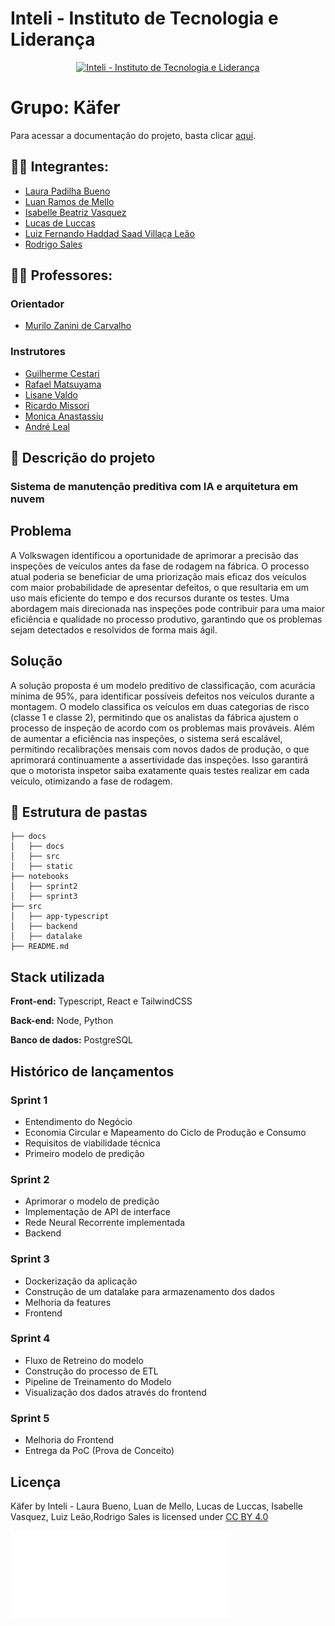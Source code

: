 # Inteli - Instituto de Tecnologia e Liderança 

<p align="center">
<a href= "https://www.inteli.edu.br/"><img src="docs/static/img/inteli.png" alt="Inteli - Instituto de Tecnologia e Liderança" border="0"></a>
</p>

# Grupo: Käfer

Para acessar a documentação do projeto, basta clicar [aqui](https://inteli-college.github.io/2024-2A-T08-EC07-G03/docs/category/sprint-1). 

## :student: Integrantes:

- <a href="https://www.linkedin.com/in/laura-padilha-bueno-b358419a/">Laura Padilha Bueno</a>
- <a href="https:www.linkedin.com/in/luan-ramos-de-mello-253b28268/">Luan Ramos de Mello</a>
- <a href="https://www.linkedin.com/in/isabelle-beatriz-vasquez-oliveira-55a19626a/">Isabelle Beatriz Vasquez</a>
- <a href="https://www.linkedin.com/in/lucasdeluccas/">Lucas de Luccas</a>
- <a href="https://www.linkedin.com/in/luiz-fernando-villa%C3%A7a-le%C3%A3o-930568271/">Luiz Fernando Haddad Saad Villaça Leão</a>
- <a href="https://www.linkedin.com/in/rodrigo-sales-07/">Rodrigo Sales</a>

## :teacher: Professores:

### Orientador

- <a href="https://www.linkedin.com/in/murilo-zanini-de-carvalho-0980415b/">Murilo Zanini de Carvalho</a>

### Instrutores

- <a href="https://www.linkedin.com/in/gui-cestari/">Guilherme Cestari</a>
- <a href="https://www.linkedin.com/in/rafaelmatsuyama/">Rafael Matsuyama</a>
- <a href="https://www.linkedin.com/in/lisane-valdo/">Lisane Valdo</a>
- <a href="https://www.linkedin.com/in/ricardo-missori/">Ricardo Missori</a>
- <a href="https://www.linkedin.com/in/monica-anastassiu-d-sc-2568522/">Monica Anastassiu</a>
- <a href="https://www.linkedin.com/in/andr%C3%A9-leal-a57b2065/">André Leal</a>


## :memo: Descrição do projeto

### Sistema de manutenção preditiva com IA e arquitetura em nuvem 

## Problema

A Volkswagen identificou a oportunidade de aprimorar a precisão das inspeções de veículos antes da fase de rodagem na fábrica. O processo atual poderia se beneficiar de uma priorização mais eficaz dos veículos com maior probabilidade de apresentar defeitos, o que resultaria em um uso mais eficiente do tempo e dos recursos durante os testes. Uma abordagem mais direcionada nas inspeções pode contribuir para uma maior eficiência e qualidade no processo produtivo, garantindo que os problemas sejam detectados e resolvidos de forma mais ágil.


## Solução

A solução proposta é um modelo preditivo de classificação, com acurácia mínima de 95%, para identificar possíveis defeitos nos veículos durante a montagem. O modelo classifica os veículos em duas categorias de risco (classe 1 e classe 2), permitindo que os analistas da fábrica ajustem o processo de inspeção de acordo com os problemas mais prováveis. Além de aumentar a eficiência nas inspeções, o sistema será escalável, permitindo recalibrações mensais com novos dados de produção, o que aprimorará continuamente a assertividade das inspeções. Isso garantirá que o motorista inspetor saiba exatamente quais testes realizar em cada veículo, otimizando a fase de rodagem.


## 📁 Estrutura de pastas

```
├── docs
│   ├── docs
│   ├── src
│   ├── static
├── notebooks
│   ├── sprint2
│   ├── sprint3
├── src
│   ├── app-typescript
│   ├── backend
│   ├── datalake
├── README.md
```


## Stack utilizada

**Front-end:** Typescript, React e TailwindCSS

**Back-end:** Node, Python

**Banco de dados:** PostgreSQL


## Histórico de lançamentos

### Sprint 1

- Entendimento do Negócio
- Economia Circular e Mapeamento do Ciclo de Produção e Consumo
- Requisitos de viabilidade técnica
- Primeiro modelo de predição

### Sprint 2

- Aprimorar o modelo de predição
- Implementação de API de interface
- Rede Neural Recorrente implementada
- Backend

### Sprint 3

- Dockerização da aplicação
- Construção de um datalake para armazenamento dos dados
- Melhoria da features
- Frontend

### Sprint 4

- Fluxo de Retreino do modelo
- Construção do processo de ETL
- Pipeline de Treinamento do Modelo
- Visualização dos dados através do frontend

### Sprint 5

- Melhoria do Frontend
- Entrega da PoC (Prova de Conceito)

## Licença


<p xmlns:cc="http://creativecommons.org/ns#" xmlns:dct="http://purl.org/dc/terms/"><span property="dct:title">Käfer</span> by <span property="cc:attributionName">Inteli - Laura Bueno, Luan de Mello, Lucas de Luccas, Isabelle Vasquez, Luiz Leão,Rodrigo Sales</span> is licensed under <a href="https://creativecommons.org/licenses/by/4.0/?ref=chooser-v1" target="_blank" rel="license noopener noreferrer" style="display:inline-block;">CC BY 4.0<img style="height:22px!important;margin-left:3px;vertical-align:text-bottom;" src="https://mirrors.creativecommons.org/presskit/icons/cc.svg?ref=chooser-v1" alt=""><img style="height:22px!important;margin-left:3px;vertical-align:text-bottom;" src="https://mirrors.creativecommons.org/presskit/icons/by.svg?ref=chooser-v1" alt=""></a></p>






![Logo](docs/static/img/logo.png)